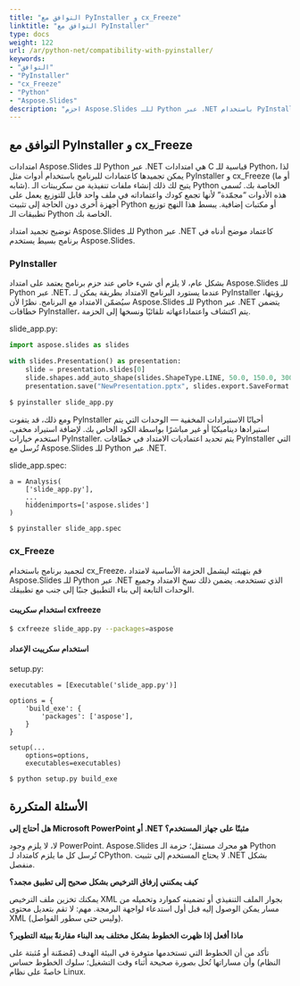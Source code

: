```yaml
---
title: "التوافق مع PyInstaller و cx_Freeze"
linktitle: "التوافق مع PyInstaller"
type: docs
weight: 122
url: /ar/python-net/compatibility-with-pyinstaller/
keywords:
- "التوافق"
- "PyInstaller"
- "cx_Freeze"
- "Python"
- "Aspose.Slides"
description: "احزم Aspose.Slides للـ Python عبر .NET باستخدام PyInstaller. اتبع هذا الدليل لتجميع وتكوين وحل مشكلات تطبيقك إلى ملف تنفيذي مستقل."
---
```


## **التوافق مع PyInstaller و cx_Freeze**

امتدادات Aspose.Slides للـ Python عبر .NET هي امتدادات C قياسية للـ Python، لذا يمكن تجميدها كاعتمادات للبرنامج باستخدام أدوات مثل PyInstaller و cx_Freeze (أو ما شابه). يتيح لك ذلك إنشاء ملفات تنفيذية من سكريبتات الـ Python الخاصة بك. تُسمى هذه الأدوات “مجمّدة” لأنها تجمع كودك واعتماداته في ملف واحد قابل للتوزيع يعمل على أجهزة أخرى دون الحاجة إلى تثبيت Python أو مكتبات إضافية. يبسط هذا النهج توزيع تطبيقات الـ Python الخاصة بك.

توضيح تجميد امتداد Aspose.Slides للـ Python عبر .NET كاعتماد موضح أدناه في برنامج بسيط يستخدم Aspose.Slides.

### **PyInstaller**

بشكل عام، لا يلزم أي شيء خاص عند حزم برنامج يعتمد على امتداد Aspose.Slides للـ Python عبر .NET. عندما يستورد البرنامج الامتداد بطريقة يمكن لـ PyInstaller رؤيتها، سيُضمّن الامتداد مع البرنامج. نظرًا لأن Aspose.Slides للـ Python عبر .NET يتضمن خطافات PyInstaller، يتم اكتشاف واعتماداعهاته تلقائيًا ونسخها إلى الحزمة.

slide_app.py:
```python
import aspose.slides as slides

with slides.Presentation() as presentation:
    slide = presentation.slides[0]
    slide.shapes.add_auto_shape(slides.ShapeType.LINE, 50.0, 150.0, 300.0, 0.0)
    presentation.save("NewPresentation.pptx", slides.export.SaveFormat.PPTX)
```

```bash
$ pyinstaller slide_app.py
```

ومع ذلك، قد يتفوت PyInstaller أحيانًا الاستيرادات المخفية — الوحدات التي يتم استيرادها ديناميكيًا أو غير مباشرًا بواسطة الكود الخاص بك. لإضافة استيراد مخفي، استخدم خيارات PyInstaller. يتم تحديد اعتماديات الامتداد في خطافات PyInstaller التي تُرسل مع Aspose.Slides للـ Python عبر .NET.

slide_app.spec:
```
a = Analysis(
    ['slide_app.py'],
    ...
    hiddenimports=['aspose.slides']
)
```

```bash
$ pyinstaller slide_app.spec
```

### **cx_Freeze**

لتجميد برنامج باستخدام cx_Freeze، قم بتهيئته ليشمل الحزمة الأساسية لامتداد Aspose.Slides للـ Python عبر .NET الذي تستخدمه. يضمن ذلك نسخ الامتداد وجميع الوحدات التابعة إلى بناء التطبيق جنبًا إلى جنب مع تطبيقك.

#### **استخدام سكريبت cxfreeze**

```bash
$ cxfreeze slide_app.py --packages=aspose
```

#### **استخدام سكريبت الإعداد**

setup.py:
```
executables = [Executable('slide_app.py')]

options = {
    'build_exe': {
        'packages': ['aspose'],
    }
}

setup(...
    options=options,
    executables=executables)
```

```bash
$ python setup.py build_exe
```

## **الأسئلة المتكررة**

**هل أحتاج إلى Microsoft PowerPoint أو .NET مثبتًا على جهاز المستخدم؟**

لا، لا يلزم وجود PowerPoint. Aspose.Slides هو محرك مستقل؛ حزمة الـ Python تُرسل كل ما يلزم كامتداد لـ CPython. لا يحتاج المستخدم إلى تثبيت .NET بشكل منفصل.

**كيف يمكنني إرفاق الترخيص بشكل صحيح إلى تطبيق مجمد؟**

يمكنك تخزين ملف الترخيص XML بجوار الملف التنفيذي أو تضمينه كموارد وتحميله من مسار يمكن الوصول إليه قبل أول استدعاء لواجهة البرمجة. مهم: لا تقم بتعديل محتوى XML (وليس حتى سطور الفواصل).

**ماذا أفعل إذا ظهرت الخطوط بشكل مختلف بعد البناء مقارنةً ببيئة التطوير؟**

تأكد من أن الخطوط التي تستخدمها متوفرة في البيئة الهدف (مُضمّنة أو مُثبتة على النظام) وأن مساراتها تُحل بصورة صحيحة أثناء وقت التشغيل؛ سلوك الخطوط حساس خاصةً على نظام Linux.